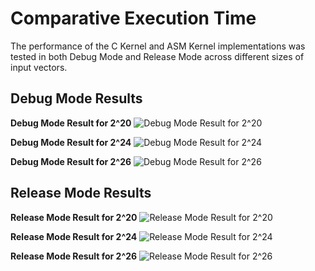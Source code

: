 # **Comparative Execution Time**

The performance of the C Kernel and ASM Kernel implementations was tested in both Debug Mode and Release Mode across different sizes of input vectors.

## Debug Mode Results

**Debug Mode Result for 2^20**
![Debug Mode Result for 2^20](DebugModeResult20.jpg)

**Debug Mode Result for 2^24**
![Debug Mode Result for 2^24](DebugModeResult24.jpg)

**Debug Mode Result for 2^26**
![Debug Mode Result for 2^26](DebugModeResult26.jpg)

## Release Mode Results

**Release Mode Result for 2^20**
![Release Mode Result for 2^20](ReleaseModeResult20.jpg)

**Release Mode Result for 2^24**
![Release Mode Result for 2^24](ReleaseModeResult24.jpg)

**Release Mode Result for 2^26**
![Release Mode Result for 2^26](ReleaseModeResult26.jpg)
